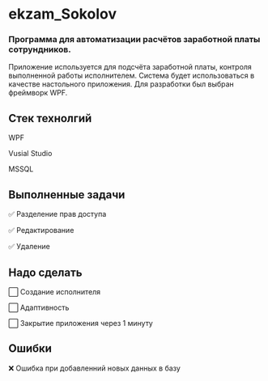 # ekzam_Sokolov
### Программа для автоматизации расчётов заработной платы сотрундников.
Приложение используется для подсчёта заработной платы, контроля выполненной работы исполнителем. Система будет использоваться в качестве настольного приложения. Для разработки был выбран фреймворк WPF.

## Стек технолгий
WPF

Vusial Studio

MSSQL

## Выполненные задачи
:white_check_mark: Разделение прав доступа

:white_check_mark: Редактирование

:white_check_mark: Удаление

## Надо сделать
:white_large_square: Создание исполнителя

:white_large_square: Адаптивность

:white_large_square: Закрытие приложения через 1 минуту

## Ошибки
:x: Ошибка при добавленний новых данных в базу
